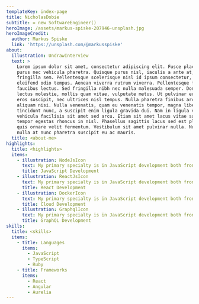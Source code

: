 ```yaml
---
templateKey: index-page
title: NicholasDobie
subtitle: = new SoftwareEngineer()
heroImage: /assets/markus-spiske-207946-unsplash.jpg
heroImageCredit:
  author: Markus Spiske
  link: 'https://unsplash.com/@markusspiske'
about:
  illustration: UndrawInterview
  text: >
    Lorem ipsum dolor sit amet, consectetur adipiscing elit. Fusce placerat
    purus nec vehicula pharetra. Quisque purus nisl, iaculis a ante at, pretium
    fringilla sem. Pellentesque scelerisque nisl id ipsum consectetur, vitae
    eleifend odio tempus. Aenean viverra rutrum viverra. Pellentesque facilisis
    faucibus lectus. Sed fringilla nibh nec nulla malesuada semper. Donec a
    lectus molestie, mollis quam vitae, vulputate metus. Ut pulvinar eros vitae
    eros suscipit, nec ultrices nisl tempus. Nulla pharetra finibus arcu, et
    aliquam nisi. Nulla venenatis, quam eu venenatis tempor, magna libero
    tincidunt nunc, a suscipit enim ligula gravida dui. Nam in ligula vitae ante
    vehicula facilisis sit amet sed arcu. Etiam sit amet lacus vitae sapien
    tempor egestas rhoncus in nisl. Phasellus sagittis lacus sed est placerat,
    quis ornare velit fermentum. Vestibulum sit amet pulvinar nulla. Nunc in
    nulla at nunc pharetra suscipit eu ac mauris.
  title: <about-me>
highlights:
  title: <highlights>
  items:
    - illustration: NodeJsIcon
      text: My primary specialty is in JavaScript development both front and backend.
      title: JavaScript Development
    - illustration: ReactJsIcon
      text: My primary specialty is in JavaScript development both front and backend.
      title: React Development
    - illustration: DockerIcon
      text: My primary specialty is in JavaScript development both front and backend.
      title: Cloud Development
    - illustration: GraphqlIcon
      text: My primary specialty is in JavaScript development both front and backend.
      title: GraphQL Development
skills:
  title: <skills>
  items:
    - title: Languages
      items:
        - JavaScript
        - TypeScript
        - Ruby
    - title: Frameworks
      items:
        - React
        - Angular
        - Aurelia
---
```


